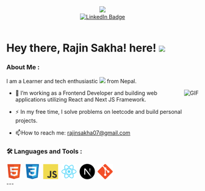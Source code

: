
<div id="header" align="center">
  <img src="https://media.giphy.com/media/M9gbBd9nbDrOTu1Mqx/giphy.gif" width="100"/>
</div>
<div id="badges" align="center">
  <a href="https://www.linkedin.com/in/rajin-sakha-22003b229/">
    <img src="https://img.shields.io/badge/LinkedIn-blue?style=for-the-badge&logo=linkedin&logoColor=white" alt="LinkedIn Badge"/>
  </a>
<!--   <a href="https://twitter.com/nishantimsna51">
    <img src="https://img.shields.io/badge/Twitter-blue?style=for-the-badge&logo=twitter&logoColor=white" alt="Twitter Badge"/>
  </a> -->
<div><img src="https://komarev.com/ghpvc/?username=rajinsakha&style=flat-square&color=blue" alt=""/></div>
</div>

<h1>
  Hey there, Rajin Sakha! here!
  <img src="https://media.giphy.com/media/hvRJCLFzcasrR4ia7z/giphy.gif" width="30px"/>
</h1>

### About Me :

I am a Learner and tech enthusiastic <img src="https://media.giphy.com/media/WUlplcMpOCEmTGBtBW/giphy.gif" width="30"> from Nepal.

<img align="right" alt="GIF" height="160px" src="https://media.giphy.com/media/Ah3zHH7hvsSB2/giphy.gif" />

- :telescope: I’m working as a Frontend Developer and building web applications utilizing React and Next JS Framework.

- :zap: In my free time, I solve problems on leetcode and build personal projects.

- :mailbox:How to reach me: rajinsakha07@gmail.com


### :hammer_and_wrench: Languages and Tools :

<div background-color:#808080;>
  <img src="https://github.com/devicons/devicon/blob/master/icons/html5/html5-original.svg" title="html5" alt="html5" width="40" height="40"/>&nbsp;
  <img src="https://github.com/devicons/devicon/blob/master/icons/css3/css3-original.svg" title="css" alt="css" width="40" height="40"/>&nbsp;
  <img src="https://github.com/devicons/devicon/blob/master/icons/javascript/javascript-original.svg" title="js" alt="js" width="40" height="40"/>&nbsp;
  <img src="https://github.com/devicons/devicon/blob/master/icons/react/react-original.svg" title="react" alt="react" width="40" height="40"/>&nbsp;
  <img src="https://github.com/devicons/devicon/blob/master/icons/nextjs/nextjs-original.svg" title="next" alt="next" width="40" height="40"/>&nbsp;
  <img src="https://github.com/devicons/devicon/blob/master/icons/git/git-original.svg" title="git" alt="git" width="40" height="40"/>&nbsp;
</div>
---

 <!-- ![Top Langs](https://github-readme-stats.vercel.app/api/top-langs/?username=nishant51&layout=compact) --!>


  <!--  ![Snake animation](https://github.com/thepiyushmalhotra/thepiyushmalhotra/blob/output/github-contribution-grid-snake.svg) --!>

  
